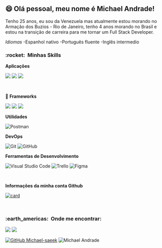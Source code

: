 
## 😄 Olá pessoal, meu nome é <strong>Michael Andrade!</strong>

Tenho 25 anos, eu sou da Venezuela mas atualmente estou morando no Armação dos Buzios - Rio de Janeiro, tenho 4 anos morando no Brasil e estou na transição de carreira para me tornar um Full Stack Developer.

*Idiomas*
-Espanhol nativo
-Português fluente
-Inglês intermedio

<h3> :rocket: &nbsp;Minhas Skills </h3>

**Aplicações**

  <img src="https://img.shields.io/badge/HTML5-E34F26?style=for-the-badge&logo=html5&logoColor=white" /> <img src="https://img.shields.io/badge/CSS3-1572B6?style=for-the-badge&logo=css3&logoColor=white" /> <img src="https://img.shields.io/badge/JavaScript-323330?style=for-the-badge&logo=javascript&logoColor=F7DF1E" />

<br/>

  🔮 **Frameworks**

  <img src="https://img.shields.io/badge/React-20232A?style=for-the-badge&logo=react&logoColor=61DAFB" /> <img src="https://img.shields.io/badge/Tailwind_CSS-38B2AC?style=for-the-badge&logo=tailwind-css&logoColor=white" /> <img src="https://img.shields.io/badge/Express.js-404D59?style=for-the-badge" />

**Utilidades**

  ![Postman](https://img.shields.io/badge/-Postman-333333?style=flat&logo=postman)

**DevOps**

  ![Git](https://img.shields.io/badge/-Git-333333?style=flat&logo=git)
  ![GitHub](https://img.shields.io/badge/-GitHub-333333?style=flat&logo=github)

**Ferramentas de Desenvolvimento**

  ![Visual Studio Code](https://img.shields.io/badge/-Visual%20Studio%20Code-333333?style=flat&logo=visual-studio-code&logoColor=007ACC)
  ![Trello](https://img.shields.io/badge/-Trello-333333?style=flat&logo=trello&logoColor=007ACC)
  ![Figma](https://img.shields.io/badge/-Figma-333333?style=flat&logo=figma&logoColor=007ACC)

<br/>

**Informações da minha conta Github**

[![card](https://github-readme-stats.vercel.app/api?username=michael-saeek&theme=default)](https://github.com/Michael-saeek)

<br/>

<h3> :earth_americas: &nbsp;Onde me encontrar: </h3> 

<p align="left">
  <a href="saeeksitow@gmail.com" alt="Gmail">
  <img src="https://img.shields.io/badge/-Gmail-FF0000?style=flat-square&labelColor=FF0000&logo=gmail&logoColor=white&link=LINK-DO-SEU-EMAIL" /></a>

  <a href="https://www.linkedin.com/in/michael-andrade-955073203/" alt="Linkedin">
  <img src="https://img.shields.io/badge/-Linkedin-0e76a8?style=flat-square&logo=Linkedin&logoColor=white&link=LINK-DO-SEU-LINKEDIN" /></a>

</p>  

[![GitHub Michael-saeek]( https://img.shields.io/github/followers/VanessaSwerts?label=follow&style=social)](https://github.com/Michael-saeek)
![Michael Andrade](https://komarev.com/ghpvc/?username=Michael-saaek&color=006bed)
